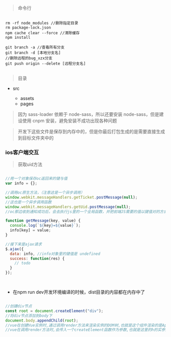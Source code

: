 > 命令行

```shell

rm -rf node_modules //删除指定目录
rm package-lock.json
npm cache clear --force //清除缓存
npm install

git branch -a //查看所有分支
git branch -d [本地分支名]
//删除远程的bug_xzx分支
git push origin --delete [远程分支名]


```

> 目录

- src

  - assets
  - pages

> 因为 sass-loader 依赖于 node-sass，所以还要安装 node-sass，但是建设使用 cnpm 安装，避免安装不成功出现各种问题

> 开发下这些文件是保存到内存中的，但是你最后打包生成的是需要直接生成到目标文件夹中的

### ios客户端交互

> 获取uid方法

```javascript

//用一个对象保存oc返回来的键与值
var info = {};

//调用oc原生方法，（注意这是一个异步调用）
window.webkit.messageHandlers.getTicket.postMessage(null);
//这也是一个异步调用函数
window.webkit.messageHandlers.getUid.postMessage(null);
//oc那边收到通知成功后，会去执行js里的一个全局函数，并把前端JS需要的值以键值对的方式带给前端

function getMessage(key, value) {
  console.log(`${key}=${value}`);
  info[key] = value;
}

//接下来是ajax请求
$.ajax({
  data: info, //info对象里的键值是 undefined
  success: function(res) {
    // todo
  }
});




```
- 在npm run dev开发环境编译的时候，dist目录的内容都在内存中了

```javascript

//创建div节点
const root = document.createElement("div");
//将div节点添加到body下
document.body.appendChild(root);
//vue在创建Vue实例时,通过调用render方法来渲染实例的DOM树,也就是这个组件渲染的是App的内容
//vue在调用render方法时,会传入一个createElement函数作为参数,也就是这里的h的实参是createElement函数,然后createElement会以App为参数进行调用

```